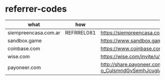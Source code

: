 # referrer-codes


| what | how | where
| ---- | --- | ----- 
| siempreencasa.com.ar | REFRREL081 | https://siempreencasa.com.ar?referral-code=REFRREL081
| sandbox.game         |            | https://www.sandbox.game/login/?r=dBSf9NxDwX8~DRme5QeIf
| coinbase.com         |            | https://www.coinbase.com/join/rela_x
| wise.com             |            | https://wise.com/invite/u/ramiror50
| payoneer.com         |            | http://share.payoneer.com/nav/FKMXdKunNlVcJjGkXySGrNo9ks6wL8TjMc4FF_ug4eAOGTAGmkh_lsvA_CbnpI-o_CuIsmndGvSemhJcugIAzg2

